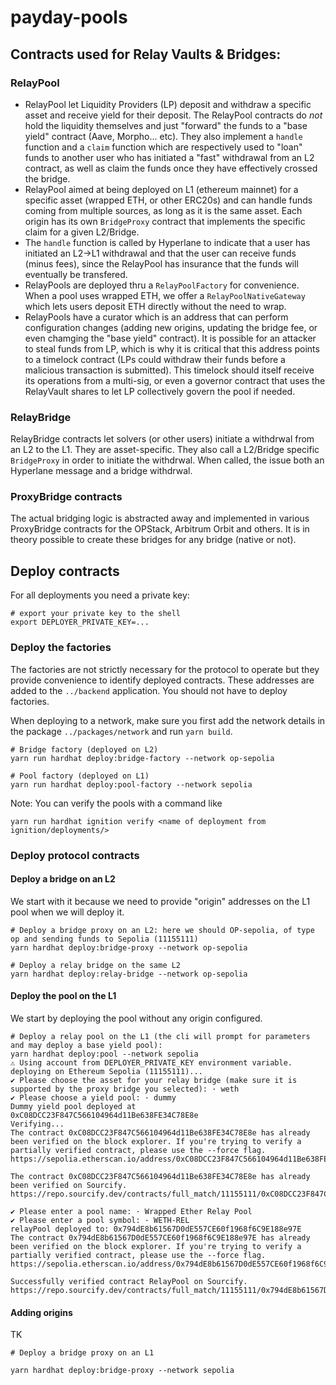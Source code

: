 # payday-pools

## Contracts used for Relay Vaults & Bridges:

### RelayPool

- RelayPool let Liquidity Providers (LP) deposit and withdraw a specific asset and receive yield for their deposit. The RelayPool contracts do _not_ hold the liquidity themselves and just "forward" the funds to a "base yield" contract (Aave, Morpho... etc). They also implement a `handle` function and a `claim` function which are respectively used to "loan" funds to another user who has initiated a "fast" withdrawal from an L2 contract, as well as claim the funds once they have effectively crossed the bridge.
- RelayPool aimed at being deployed on L1 (ethereum mainnet) for a specific asset (wrapped ETH, or other ERC20s) and can handle funds coming from multiple sources, as long as it is the same asset. Each origin has its own `BridgeProxy` contract that implements the specific claim for a given L2/Bridge.
- The `handle` function is called by Hyperlane to indicate that a user has initiated an L2->L1 withdrawal and that the user can receive funds (minus fees), since the RelayPool has insurance that the funds will eventually be transfered.
- RelayPools are deployed thru a `RelayPoolFactory` for convenience. When a pool uses wrapped ETH, we offer a `RelayPoolNativeGateway` which lets users deposit ETH directly without the need to wrap.
- RelayPools have a curator which is an address that can perform configuration changes (adding new origins, updating the bridge fee, or even chamging the "base yield" contract). It is possible for an attacker to steal funds from LP, which is why it is critical that this address points to a timelock contract (LPs could withdraw their funds before a malicious transaction is submitted). This timelock should itself receive its operations from a multi-sig, or even a governor contract that uses the RelayVault shares to let LP collectively govern the pool if needed.

### RelayBridge

RelayBridge contracts let solvers (or other users) initiate a withdrwal from an L2 to the L1. They are asset-specific. They also call a L2/Bridge specific `BridgeProxy` in order to initiate the withdrwal. When called, the issue both an Hyperlane message and a bridge withdrwal.

### ProxyBridge contracts

The actual bridging logic is abstracted away and implemented in various ProxyBridge contracts for the OPStack, Arbitrum Orbit and others. It is in theory possible to create these bridges for any bridge (native or not).

## Deploy contracts

For all deployments you need a private key:

```
# export your private key to the shell
export DEPLOYER_PRIVATE_KEY=...
```

### Deploy the factories

The factories are not strictly necessary for the protocol to operate but they provide convenience to identify deployed contracts. These addresses are added to the `../backend` application.
You should not have to deploy factories.

When deploying to a network, make sure you first add the network details in the package `../packages/network` and run `yarn build`.

```
# Bridge factory (deployed on L2)
yarn run hardhat deploy:bridge-factory --network op-sepolia

# Pool factory (deployed on L1)
yarn run hardhat deploy:pool-factory --network sepolia
```

Note: You can verify the pools with a command like

```
yarn run hardhat ignition verify <name of deployment from ignition/deployments/>
```

### Deploy protocol contracts

#### Deploy a bridge on an L2

We start with it because we need to provide "origin" addresses on the L1 pool when we will deploy it.

```
# Deploy a bridge proxy on an L2: here we should OP-sepolia, of type op and sending funds to Sepolia (11155111)
yarn hardhat deploy:bridge-proxy --network op-sepolia

# Deploy a relay bridge on the same L2
yarn hardhat deploy:relay-bridge --network op-sepolia
```

#### Deploy the pool on the L1

We start by deploying the pool without any origin configured.

```
# Deploy a relay pool on the L1 (the cli will prompt for parameters and may deploy a base yield pool):
yarn hardhat deploy:pool --network sepolia
⚠️ Using account from DEPLOYER_PRIVATE_KEY environment variable.
deploying on Ethereum Sepolia (11155111)...
✔ Please choose the asset for your relay bridge (make sure it is supported by the proxy bridge you selected): · weth
✔ Please choose a yield pool: · dummy
Dummy yield pool deployed at 0xC08DCC23F847C566104964d11Be638FE34C78E8e
Verifying...
The contract 0xC08DCC23F847C566104964d11Be638FE34C78E8e has already been verified on the block explorer. If you're trying to verify a partially verified contract, please use the --force flag.
https://sepolia.etherscan.io/address/0xC08DCC23F847C566104964d11Be638FE34C78E8e#code

The contract 0xC08DCC23F847C566104964d11Be638FE34C78E8e has already been verified on Sourcify.
https://repo.sourcify.dev/contracts/full_match/11155111/0xC08DCC23F847C566104964d11Be638FE34C78E8e/

✔ Please enter a pool name: · Wrapped Ether Relay Pool
✔ Please enter a pool symbol: · WETH-REL
relayPool deployed to: 0x794dE8b61567D0dE557CE60f1968f6C9E188e97E
The contract 0x794dE8b61567D0dE557CE60f1968f6C9E188e97E has already been verified on the block explorer. If you're trying to verify a partially verified contract, please use the --force flag.
https://sepolia.etherscan.io/address/0x794dE8b61567D0dE557CE60f1968f6C9E188e97E#code

Successfully verified contract RelayPool on Sourcify.
https://repo.sourcify.dev/contracts/full_match/11155111/0x794dE8b61567D0dE557CE60f1968f6C9E188e97E/

```

#### Adding origins

TK

```
# Deploy a bridge proxy on an L1

yarn hardhat deploy:bridge-proxy --network sepolia
```
